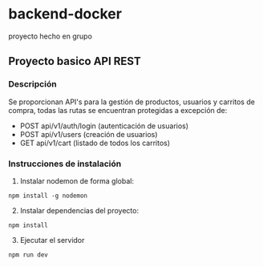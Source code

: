 # backend-docker
proyecto hecho en grupo

## Proyecto basico API REST

### Descripción
Se proporcionan API's para la gestión de productos, usuarios y carritos de compra, todas las rutas se encuentran protegidas a excepción de:
- POST api/v1/auth/login (autenticación de usuarios)
- POST api/v1/users (creación de usuarios)
- GET api/v1/cart (listado de todos los carritos)

### Instrucciones de instalación
1. Instalar nodemon de forma global:
```
npm install -g nodemon
```
2. Instalar dependencias del proyecto:
```
npm install
```

3. Ejecutar el servidor
```
npm run dev
```
